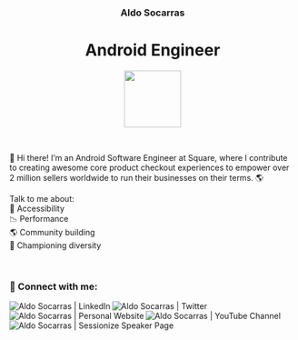 <h3 align="center">Aldo Socarras</h3>
<h1 align="center">Android Engineer</h1>

<p align="center"><img src="https://source.android.com/static/docs/setup/images/Android_symbol_green_RGB.png" width="100px"></p>

<br>

<p>
👋 Hi there! I’m an Android Software Engineer at Square, where I contribute to creating awesome core product checkout experiences to empower over 2 million sellers worldwide to run their businesses on their terms. 🌎

Talk to me about:<br>
📱 Accessibility<br>
📉 Performance<br>
🌎 Community building<br>
🌴 Championing diversity
</p>

<br>

### 🔗 Connect with me:

[<img align="left" alt="Aldo Socarras | LinkedIn" src="https://img.shields.io/badge/LinkedIn-0077B5?style=for-the-badge&logo=linkedin&logoColor=white" />][linkedin]
[<img align="left" alt="Aldo Socarras | Twitter" src="https://img.shields.io/badge/Twitter-1DA1F2?style=for-the-badge&logo=twitter&logoColor=white" />][twitter]
[<img align="left" alt="Aldo Socarras | Personal Website" src="https://img.shields.io/badge/Website-4285F4?style=for-the-badge&logo=GoogleChrome&logoColor=white" />][website]
[<img align="left" alt="Aldo Socarras | YouTube Channel" src="https://img.shields.io/badge/YouTube-%23FF0000.svg?style=for-the-badge&logo=YouTube&logoColor=white" />][youtube]
[<img align="left" alt="Aldo Socarras | Sessionize Speaker Page" src="https://img.shields.io/badge/Sessionize-1BB394.svg?style=for-the-badge&logo=Sessionize&logoColor=white" />][sessionize]

<br><br>

<br>

[twitter]: https://twitter.com/driuft
[linkedin]: https://www.linkedin.com/in/airsocarras/
[website]: https://driuft.com
[youtube]: https://www.youtube.com/channel/UCAyz6fivEhmhvNvL8TU4sFQ
[sessionize]: https://sessionize.com/driuft/
